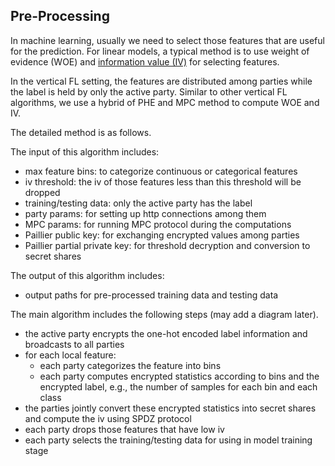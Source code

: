 ## Pre-Processing

In machine learning, usually we need to select those features that are useful for
the prediction. For linear models, a typical method is to use weight of evidence 
(WOE) and [information value (IV)](https://www.listendata.com/2015/03/weight-of-evidence-woe-and-information.html) 
for selecting features. 

In the vertical FL setting, the features are distributed among parties while the
label is held by only the active party. Similar to other vertical FL algorithms,
we use a hybrid of PHE and MPC method to compute WOE and IV. 

The detailed method is as follows.

The input of this algorithm includes:
 * max feature bins: to categorize continuous or categorical features
 * iv threshold: the iv of those features less than this threshold will be dropped
 * training/testing data: only the active party has the label
 * party params: for setting up http connections among them
 * MPC params: for running MPC protocol during the computations
 * Paillier public key: for exchanging encrypted values among parties
 * Paillier partial private key: for threshold decryption and conversion to secret
 shares
 
The output of this algorithm includes:
 * output paths for pre-processed training data and testing data

The main algorithm includes the following steps (may add a diagram later).
 * the active party encrypts the one-hot encoded label information and 
 broadcasts to all parties
 * for each local feature:
    * each party categorizes the feature into bins
    * each party computes encrypted statistics according to bins and the 
    encrypted label, e.g., the number of samples for each bin and each class
 * the parties jointly convert these encrypted statistics into secret shares and
 compute the iv using SPDZ protocol
 * each party drops those features that have low iv
 * each party selects the training/testing data for using in model training stage